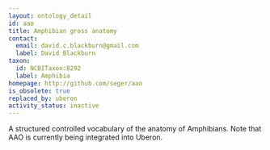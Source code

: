 ```yaml
---
layout: ontology_detail
id: aao
title: Amphibian gross anatomy
contact:
  email: david.c.blackburn@gmail.com
  label: David Blackburn
taxon:
  id: NCBITaxon:8292
  label: Amphibia
homepage: http://github.com/seger/aao
is_obsolete: true
replaced_by: uberon
activity_status: inactive
---
```


A structured controlled vocabulary of the anatomy of Amphibians. Note that AAO is currently being integrated into Uberon.
